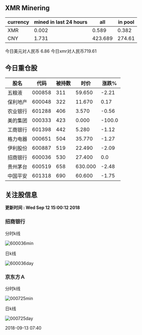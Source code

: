 ## XMR Minering

|currency|mined in last 24 hours|all|in pool|
|---|---|---|---|
|XMR|0.002|0.589|0.382|
|CNY|1.731|423.689|274.61|

今日美元对人民币 6.86	今日xmr对人民币719.61


## 今日重仓股 

|股名|代码|被持数|时价|涨跌%|
|---|---|---|---|---|
|五粮液|000858|311|59.650|-2.21|
|保利地产|600048|322|11.670|0.17|
|农业银行|601288|406|3.570|-0.56|
|美的集团|000333|423|0.000|-100.0|
|工商银行|601398|442|5.280|-1.12|
|格力电器|000651|504|35.770|-1.27|
|伊利股份|600887|519|22.490|-2.09|
|招商银行|600036|530|27.400|0.0|
|贵州茅台|600519|658|630.000|-2.48|
|中国平安|601318|690|60.600|-1.75|

## 关注股信息
**更新时间 : Wed Sep 12 15:00:12 2018**
### 招商银行 
分时k线

![600036min](http://image.sinajs.cn/newchart/min/n/sh600036.gif)

日k线

![600036day](http://image.sinajs.cn/newchart/daily/n/sh600036.gif)

### 京东方Ａ 
分时k线

![000725min](http://image.sinajs.cn/newchart/min/n/sz000725.gif)

日k线

![000725day](http://image.sinajs.cn/newchart/daily/n/sz000725.gif)

2018-09-13 07:40